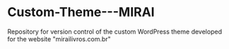 # Custom-Theme---MIRAI

Repository for version control of the custom WordPress theme developed for the website "mirailivros.com.br"
